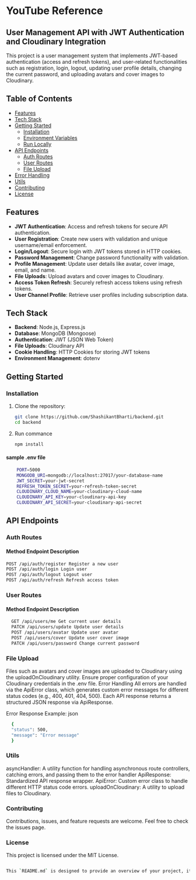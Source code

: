 # YouTube Reference

## User Management API with JWT Authentication and Cloudinary Integration

This project is a user management system that implements JWT-based authentication (access and refresh tokens), and user-related functionalities such as registration, login, logout, updating user profile details, changing the current password, and uploading avatars and cover images to Cloudinary.

## Table of Contents

- [Features](#features)
- [Tech Stack](#tech-stack)
- [Getting Started](#getting-started)
  - [Installation](#installation)
  - [Environment Variables](#environment-variables)
  - [Run Locally](#run-locally)
- [API Endpoints](#api-endpoints)
  - [Auth Routes](#auth-routes)
  - [User Routes](#user-routes)
  - [File Upload](#file-upload)
- [Error Handling](#error-handling)
- [Utils](#utils)
- [Contributing](#contributing)
- [License](#license)

## Features

- **JWT Authentication**: Access and refresh tokens for secure API authentication.
- **User Registration**: Create new users with validation and unique username/email enforcement.
- **Login/Logout**: Secure login with JWT tokens stored in HTTP cookies.
- **Password Management**: Change password functionality with validation.
- **Profile Management**: Update user details like avatar, cover image, email, and name.
- **File Uploads**: Upload avatars and cover images to Cloudinary.
- **Access Token Refresh**: Securely refresh access tokens using refresh tokens.
- **User Channel Profile**: Retrieve user profiles including subscription data.

## Tech Stack

- **Backend**: Node.js, Express.js
- **Database**: MongoDB (Mongoose)
- **Authentication**: JWT (JSON Web Token)
- **File Uploads**: Cloudinary API
- **Cookie Handling**: HTTP Cookies for storing JWT tokens
- **Environment Management**: dotenv

## Getting Started

### Installation

1. Clone the repository:
   ```bash
   git clone https://github.com/ShashikantBharti/backend.git
   cd backend
   ```
2. Run commance
   ```bash
   npm install
   ```

#### sample .env file

```bash
    PORT=5000
    MONGODB_URI=mongodb://localhost:27017/your-database-name
    JWT_SECRET=your-jwt-secret
    REFRESH_TOKEN_SECRET=your-refresh-token-secret
    CLOUDINARY_CLOUD_NAME=your-cloudinary-cloud-name
    CLOUDINARY_API_KEY=your-cloudinary-api-key
    CLOUDINARY_API_SECRET=your-cloudinary-api-secret
```

## API Endpoints

### Auth Routes

#### Method Endpoint Description

```bash
POST /api/auth/register Register a new user
POST /api/auth/login Login user
POST /api/auth/logout Logout user
POST /api/auth/refresh Refresh access token
```

### User Routes

#### Method Endpoint Description

```bash
  GET /api/users/me Get current user details
  PATCH /api/users/update Update user details
  POST /api/users/avatar Update user avatar
  POST /api/users/cover Update user cover image
  PATCH /api/users/password Change current password
```

### File Upload

Files such as avatars and cover images are uploaded to Cloudinary using the uploadOnCloudinary utility. Ensure proper configuration of your Cloudinary credentials in the .env file.
Error Handling
All errors are handled via the ApiError class, which generates custom error messages for different status codes (e.g., 400, 401, 404, 500). Each API response returns a structured JSON response via ApiResponse.

Error Response Example:
json

```bash
  {
  "status": 500,
  "message": "Error message"
  }
```

### Utils

asyncHandler: A utility function for handling asynchronous route controllers, catching errors, and passing them to the error handler
ApiResponse: Standardized API response wrapper.
ApiError: Custom error class to handle different HTTP status code errors.
uploadOnCloudinary: A utility to upload files to Cloudinary.

### Contributing

Contributions, issues, and feature requests are welcome. Feel free to check the issues page.

### License

This project is licensed under the MIT License.

```bash

This `README.md` is designed to provide an overview of your project, its features, setup instructions, and details about the API endpoints. Let me know if you need to customize any specific parts further!

```
